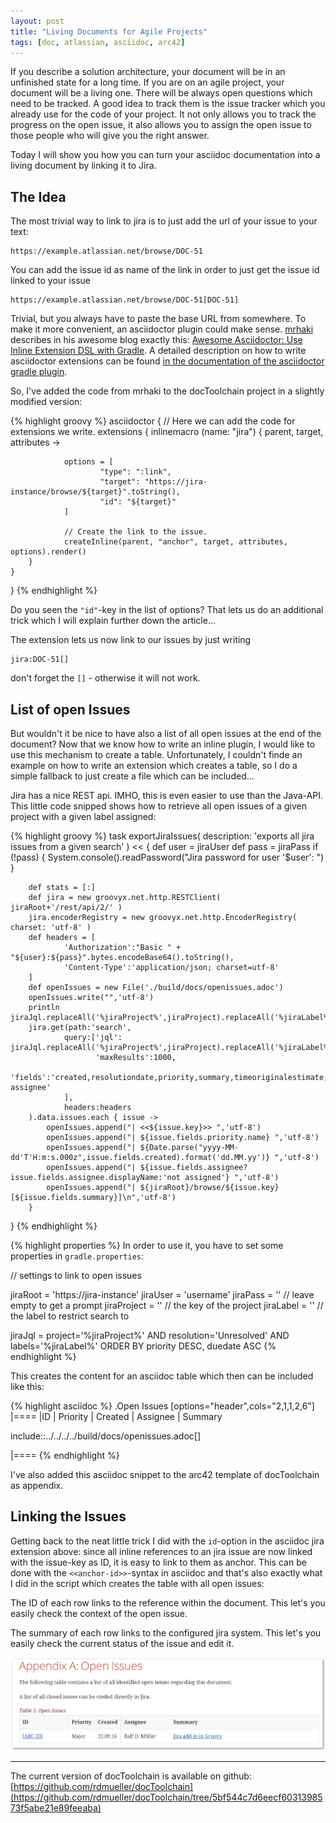 ```yaml
---
layout: post
title: "Living Documents for Agile Projects"
tags: [doc, atlassian, asciidoc, arc42]
---
```


If you describe a solution architecture, your document will be in an unfinished state for a long time. If you are on an agile project, your document will be a living one. There will be always open questions which need to be tracked. A good idea to track them is the issue tracker which you already use for the code of your project. It not only allows you to track the progress on the open issue, it also allows you to assign the open issue to those people who will give you the right answer.

Today I will show you how you can turn your asciidoc documentation into a living document by linking it to Jira.

## The Idea

The most trivial way to link to jira is to just add the url of your issue to your text:

    https://example.atlassian.net/browse/DOC-51

You can add the issue id as name of the link in order to just get the issue id linked to your issue

    https://example.atlassian.net/browse/DOC-51[DOC-51]
    
Trivial, but you always have to paste the base URL from somewhere. To make it more convenient, an asciidoctor plugin could make sense. [mrhaki](https://twitter.com/mrhaki) describes in his awesome blog exactly this: [Awesome Asciidoctor: Use Inline Extension DSL with Gradle](http://mrhaki.blogspot.de/2015/03/awesome-asciidoctor-use-inline.html). A detailed description on how to write asciidoctor extensions can be found [in the documentation of the asciidoctor gradle plugin](http://asciidoctor.org/docs/asciidoctor-gradle-plugin/#adding-custom-extensions).

So, I've added the code from mrhaki to the docToolchain project in a slightly modified version:

{% highlight groovy %}
asciidoctor {
    // Here we can add the code for extensions we write.
    extensions {
        inlinemacro (name: "jira") {
            parent, target, attributes ->

                options = [
                        "type": ":link",
                        "target": "https://jira-instance/browse/${target}".toString(),
                        "id": "${target}"
                ]

                // Create the link to the issue.
                createInline(parent, "anchor", target, attributes, options).render()
        }
    }
}
{% endhighlight %}

Do you seen the `"id"`-key in the list of options? That lets us do an additional trick which I will explain further down the article...

The extension lets us now link to our issues by just writing

    jira:DOC-51[]
    
don't forget the `[]` - otherwise it will not work.

## List of open Issues

But wouldn't it be nice to have also a list of all open issues at the end of the document? Now that we know how to write an inline plugin, I would like to use this mechanism to create a table. Unfortunately, I couldn't finde an example on how to write an extension which creates a table, so I do a simple fallback to just create a file which can be included...

Jira has a nice REST api. IMHO, this is even easier to use than the Java-API. This little code snipped shows how to retrieve all open issues of a given project with a given label assigned:

{% highlight groovy %}
task exportJiraIssues(
        description: 'exports all jira issues from a given search'
) << {
        def user = jiraUser
        def pass = jiraPass
        if (!pass) {
            System.console().readPassword("Jira password for user '$user': ")
        }

        def stats = [:]
        def jira = new groovyx.net.http.RESTClient( jiraRoot+'/rest/api/2/' )
        jira.encoderRegistry = new groovyx.net.http.EncoderRegistry( charset: 'utf-8' )
        def headers = [
                'Authorization':"Basic " + "${user}:${pass}".bytes.encodeBase64().toString(),
                'Content-Type':'application/json; charset=utf-8'
        ]
        def openIssues = new File('./build/docs/openissues.adoc')
        openIssues.write("",'utf-8')
        println jiraJql.replaceAll('%jiraProject%',jiraProject).replaceAll('%jiraLabel%',jiraLabel)
        jira.get(path:'search',
                query:['jql': jiraJql.replaceAll('%jiraProject%',jiraProject).replaceAll('%jiraLabel%',jiraLabel),
                       'maxResults':1000,
                       'fields':'created,resolutiondate,priority,summary,timeoriginalestimate, assignee'
                ],
                headers:headers
        ).data.issues.each { issue ->
            openIssues.append("| <<${issue.key}>> ",'utf-8')
            openIssues.append("| ${issue.fields.priority.name} ",'utf-8')
            openIssues.append("| ${Date.parse("yyyy-MM-dd'T'H:m:s.000z",issue.fields.created).format('dd.MM.yy')} ",'utf-8')
            openIssues.append("| ${issue.fields.assignee?issue.fields.assignee.displayName:'not assigned'} ",'utf-8')
            openIssues.append("| ${jiraRoot}/browse/${issue.key}[${issue.fields.summary}]\n",'utf-8')
        }

}
{% endhighlight %}

{% highlight properties %}
In order to use it, you have to set some properties in `gradle.properties`:

// settings to link to open issues

jiraRoot = 'https://jira-instance'
jiraUser = 'username'
jiraPass = '' // leave empty to get a prompt
jiraProject = '' // the key of the project
jiraLabel = '' // the label to restrict search to

jiraJql  = project='%jiraProject%' AND resolution='Unresolved' AND labels='%jiraLabel%' ORDER BY priority DESC, duedate ASC
{% endhighlight %}

This creates the content for an asciidoc table which then can be included like this:

{% highlight asciidoc %}
.Open Issues
[options="header",cols="2,1,1,2,6"]
|====
|ID | Priority | Created | Assignee | Summary

include::../../../../build/docs/openissues.adoc[]

|====
{% endhighlight %}

I've also added this asciidoc snippet to the arc42 template of docToolchain as appendix.

## Linking the Issues

Getting back to the neat little trick I did with the `id`-option in the asciidoc jira extension above: since all inline references to an jira issue are now linked with the issue-key as ID, it is easy to link to them as anchor. This can be done with the `<<anchor-id>>`-syntax in asciidoc and that's also exactly what I did in the script which creates the table with all open issues:

The ID of each row links to the reference within the document. This let's you easily check the context of the open issue.

The summary of each row links to the configured jira system. This let's you easily check the current status of the issue and edit it.

<div> <img src="../images/jira-open-issues.png" style="max-width: 100%" /> </div> 

----

The current version of docToolchain is available on github: [https://github.com/rdmueller/docToolchain](https://github.com/rdmueller/docToolchain/tree/5bf544c7d6eecf6031398573f5abe21e89feeaba)

